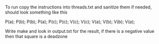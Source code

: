 To run copy the instructions into threads.txt and sanitize them if needed, should
look something like this

P(a); P(b);
P(b); P(a);
P(c); P(c);
V(c); V(c);
V(a); V(b);
V(b); V(a);

Write make and look in output.txt for the result, if there is a negative value
then that square is a deadzone
